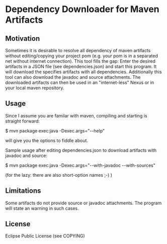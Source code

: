 Dependency Downloader for Maven Artifacts 
========================================= 

Motivation 
---------- 
Sometimes it is desirable to resolve all dependency of maven artifacts 
without editing/copying your project pom (e.g. your pom is in a 
separated net without internet connection). This tool fills the gap: 
Enter the desired artifacts in a JSON file (see dependencies.json) and 
start this program. It will download the specifies artifacts with all 
dependencies. Additionally this tool can also download the javadoc and 
source attachments. The downloaded artifacts can then be used in an 
"internet-less" Nexus or in your local maven repository. 

Usage 
----- 
Since I assume you are familar with maven, compiling and starting is 
straight forward:

 $ mvn package exec:java -Dexec.args="--help" 
 
will give you the options to fiddle about. 

Sample usage after editing dependencies.json to 
download artifacts with javadoc and source: 

 $ mvn package exec:java -Dexec.args="--with-javadoc --with-sources" 

(for the lazy: there are also short-option names ;-) ) 

Limitations 
----------- 
Some artifacts do not provide source or javadoc 
attachments. The program will state an warning in such cases. 

License 
------- 
Eclipse Public License (see COPYING) 

